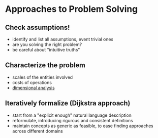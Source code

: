 # Approaches to Problem Solving

## Check assumptions!
- identify and list all assumptions, event trivial ones
- are you solving the right problem?
- be careful about "intuitive truths"

## Characterize the problem 
- scales of the entities involved
- costs of operations
- [dimensional analysis](https://en.wikipedia.org/wiki/Dimensional_analysis)

## Iteratively formalize (Dijkstra approach)
- start from a "explicit enough" natural language description
- reformulate, introducing rigurous and consistent definitions
- maintain concepts as generic as feasible, to ease finding approaches across different domains
